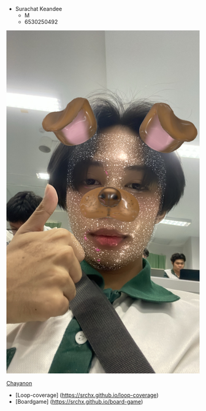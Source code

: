 - Surachat Keandee
  - M
  - 6530250492

![Alt text](123.JPG)

<a href="https://plantzaza.github.io/">Chayanon</a>

- [Loop-coverage] (https://srchx.github.io/loop-coverage)
- [Boardgame] (https://srchx.github.io/board-game)
